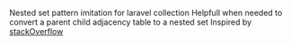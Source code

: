 Nested set pattern imitation for laravel collection
Helpfull when needed to convert a parent child adjacency table to a nested set
Inspired by <a href="https://stackoverflow.com/questions/4664517/how-do-you-convert-a-parent-child-adjacency-table-to-a-nested-set-using-php-an">stackOverflow</a>
